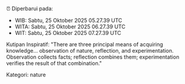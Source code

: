 ⏰ Diperbarui pada:
- WIB: Sabtu, 25 Oktober 2025 05.27.39 UTC
- WITA: Sabtu, 25 Oktober 2025 06.27.39 UTC
- WIT: Sabtu, 25 Oktober 2025 07.27.39 UTC

Kutipan Inspiratif:
"There are three principal means of acquiring knowledge... observation of nature, reflection, and experimentation. Observation collects facts; reflection combines them; experimentation verifies the result of that combination."


Kategori: nature

